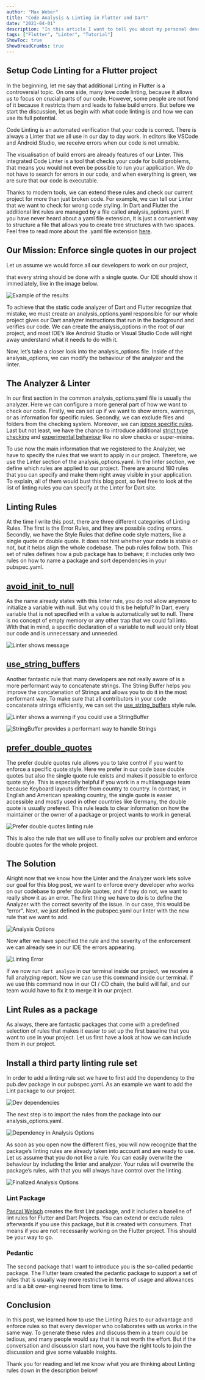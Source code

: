 ```yaml
---
author: "Max Weber"
title: "Code Analysis & Linting in Flutter and Dart"
date: "2021-04-01"
description: "In this article I want to tell you about my personal development story"
tags: ["Flutter", "Linter", "Tutorial"]
ShowToc: true
ShowBreadCrumbs: true
---
```


## Setup Code Linting for a Flutter project

In the beginning, let me say that additional Linting in Flutter is a
controversial topic. On one side, many love code linting, because it allows us
to focus on crucial parts of our code. However, some people are not fond of it
because it restricts them and leads to false build errors. But before we start
the discussion, let us begin with what code linting is and how we can use its
full potential.

Code Linting is an automated verification that your code is correct. There is
always a Linter that we all use in our day to day work. In editors like VSCode
and Android Studio, we receive errors when our code is not unnable.

The visualisation of build errors are already features of our Linter. This
integrated Code Linter is a tool that checks your code for build problems,
that means you would not even be possible to run your application. We do not
have to search for errors in our code, and when everything is green, we are
sure that our code is executable.

Thanks to modern tools, we can extend these rules and check our current
project for more than just broken code. For example, we can tell our Linter
that we want to check for wrong code styling. In Dart and Flutter the
additional lint rules are managed by a file called analysis_options.yaml. If
you have never heard about a yaml file extension, it is just a convenient way
to structure a file that allows you to create tree structures with two spaces.
Feel free to read more about the .yaml file extension [here][1].

## Our Mission: Enforce single quotes in our project

Let us assume we would force all our developers to work on our project,

that every string should be done with a single quote. Our IDE should show it
immediately, like in the image below.

![Example of the results][2]

To achieve that the static code analyzer of Dart and Flutter recognize that
mistake, we must create an analysis_options.yaml responsible for our whole
project gives our Dart analyzer instructions that run in the background and
verifies our code. We can create the analysis_options in the root of our
project, and most IDE’s like Android Studio or Visual Studio Code will right
away understand what it needs to do with it.

Now, let’s take a closer look into the analysis_options file. Inside of the
analysis_options, we can modify the behaviour of the analyzer and the linter.

## The Analyzer & Linter

In our first section in the common analysis_options.yaml file is usually the
analyzer. Here we can configure a more general part of how we want to check
our code. Firstly, we can set up if we want to show errors, warnings, or as
information for specific rules. Secondly, we can exclude files and folders
from the checking system. Moreover, we can [ignore specific rules][3]. Last
but not least, we have the chance to introduce additional [strict type
checking][4] and [experimental behaviour][5] like no slow checks or
super-mixins.

To use now the main information that we registered to the Analyzer, we have to
specify the rules that we want to apply in our project. Therefore, we use the
Linter section of the analysis_options.yaml. In the linter section, we define
which rules are applied to our project. There are around 180 rules that you
can specify and make them right away visible in your application. To explain,
all of them would bust this blog post, so feel free to look at the list of
linting rules you can specify at the Linter for Dart site.

## Linting Rules

At the time I write this post, there are three different categories of Linting
Rules. The first is the Error Rules, and they are possible coding errors.
Secondly, we have the Style Rules that define code style matters, like a
single quote or double quote. It does not hint whether your code is stable or
not, but it helps align the whole codebase. The pub rules follow both. This
set of rules defines how a pub package has to behave; it includes only two
rules on how to name a package and sort dependencies in your pubspec.yaml.

## [avoid_init_to_null][6]

As the name already states with this linter rule, you do not allow anymore to
initialize a variable with null. But why could this be helpful? In Dart, every
variable that is not specified with a value is automatically set to null.
There is no concept of empty memory or any other trap that we could fall into.
With that in mind, a specific declaration of a variable to null would only
bloat our code and is unnecessary and unneeded.

![Linter shows message][7]

## [use_string_buffers][8]

Another fantastic rule that many developers are not really aware of is a more
performant way to concatenate strings. The String Buffer helps you improve the
concatenation of Strings and allows you to do it in the most performant way.
To make sure that all contributors in your code concatenate strings
efficiently, we can set the [use_string_buffers][8] style rule.

![Linter shows a warning if you could use a StringBuffer][9]

![StringBuffer provides a performant way to handle Strings][10]

## [prefer_double_quotes][11]

The prefer double quotes rule allows you to take control if you want to
enforce a specific quote style. Here we prefer in our code base double quotes
but also the single quote rule exists and makes it possible to enforce quote
style. This is especially helpful if you work in a multilanguage team because
Keyboard layouts differ from country to country. In contrast, in English and
American speaking country, the single quote is easier accessible and mostly
used in other countries like Germany, the double quote is usually prefered.
This rule leads to clear information on how the maintainer or the owner of a
package or project wants to work in general.

![Prefer double quotes linting rule][12]

This is also the rule that we will use to finally solve our problem and
enforce double quotes for the whole project.

## The Solution

Alright now that we know how the Linter and the Analyzer work lets solve our
goal for this blog post, we want to enforce every developer who works on our
codebase to prefer double quotes, and if they do not, we want to really show
it as an error. The first thing we have to do is to define the Analyzer with
the correct severity of the issue. In our case, this would be “error”. Next,
we just defined in the pubspec.yaml our linter with the new rule that we want
to add.

![Analysis Options][13]

Now after we have specified the rule and the severity of the enforcement we
can already see in our IDE the errors appearing.

![Linting Error][14]

If we now run `dart analyze` in our terminal inside our project, we receive a
full analyzing report. Now we can use this command inside our terminal. If we
use this command now in our CI / CD chain, the build will fail, and our team
would have to fix it to merge it in our project.

## Lint Rules as a package

As always, there are fantastic packages that come with a predefined selection
of rules that makes it easier to set up the first baseline that you want to
use in your project. Let us first have a look at how we can include them in
our project.

## Install a third party linting rule set

In order to add a linting rule set we have to first add the dependency to the
pub.dev package in our pubspec.yaml. As an example we want to add the Lint
package to our project.

![Dev dependencies][15]

The next step is to import the rules from the package into our
analysis_options.yaml.

![Dependency in Analysis Options][16]

As soon as you open now the different files, you will now recognize that the
package’s linting rules are already taken into account and are ready to use.
Let us assume that you do not like a rule. You can easily overwrite the
behaviour by including the linter and analyzer. Your rules will overwrite the
package’s rules, with that you will always have control over the linting.

![Finalized Analysis Options][17]

### Lint Package

[Pascal Welsch][18] creates the first Lint package, and it includes a baseline
of lint rules for Flutter and Dart Projects. You can extend or exclude rules
afterwards if you use this package, but it is created with consumers. That
means if you are not necessarily working on the Flutter project. This should
be your way to go.

### Pedantic

The second package that I want to introduce you is the so-called pedantic
package. The Flutter team created the pedantic package to support a set of
rules that is usually way more restrictive in terms of usage and allowances
and is a bit over-engineered from time to time.

## Conclusion

In this post, we learned how to use the Linting Rules to our advantage and
enforce rules so that every developer who collaborates with us works in the
same way. To generate these rules and discuss them in a team could be tedious,
and many people would say that it is not worth the effort. But if the
conversation and discussion start now, you have the right tools to join the
discussion and give some valuable insights.

Thank you for reading and let me know what you are thinking about Linting
rules down in the description below!

[1]: https://yaml.org/
[2]: //images.ctfassets.net/573xlmlwok2s/2rmD7l23zolo5Zl0r2WBCO/0e84e485ce3e6d7ac7dfcd633d4a238d/single_quote.png
[3]: https://dart.dev/guides/language/analysis-options#ignoring-rules
[4]: https://dart.dev/guides/language/analysis-options#enabling-additional-type-checks
[5]: https://dart.dev/tools/experiment-flags#using-experiment-flags-with-the-dart-analyzer-command-line-and-ide
[6]: https://dart-lang.github.io/linter/lints/avoid_init_to_null.html
[7]: //images.ctfassets.net/573xlmlwok2s/53HTCYMIfyB2ZkLSFKdiv4/4deb4fe435cb4b0f0c86aeaec5ffec1d/on_explicit.png
[8]: https://dart-lang.github.io/linter/lints/use_string_buffers.html
[9]: //images.ctfassets.net/573xlmlwok2s/1ILPb6vTxaV9QnyVYGfWRL/366f043aebe9e13d07abd9c9be84050e/linter_shows_warning_string_buffer.png
[10]: //images.ctfassets.net/573xlmlwok2s/6uSw9J8ihExiEYo9VdPOlU/2b6a3b9bc7f4828d0cf47980af626c03/stringbuffer_provide_performant_way.png
[11]: https://dart-lang.github.io/linter/lints/prefer_double_quotes.html
[12]: //images.ctfassets.net/573xlmlwok2s/1tfWMjKNKlfU7UtL6EyDqp/52a33fd12ae95e4bac364593529bb16a/prefer_double_quotes.png
[13]: //images.ctfassets.net/573xlmlwok2s/5dtJ7slNnHyN7oww539koa/226e89ba9c2e483f5b37d47bfc7b977a/analysis_options.png
[14]: //images.ctfassets.net/573xlmlwok2s/258oKwq3UdM2bJAEw0tH7P/3f50a1a2151caf565ab09e0106075d99/linting_error.png
[15]: //images.ctfassets.net/573xlmlwok2s/4BEzvdWeDYTa1gp0R56BUD/5baa41de723e19da88edec2e1fcc80ba/dev_dependencies.png
[16]: //images.ctfassets.net/573xlmlwok2s/6ZougBZE6Eyc6iYUwzkfKy/f002cee75e48ac4c8b59671acb8419d8/anlysis_options_dep.png
[17]: //images.ctfassets.net/573xlmlwok2s/5R0uixQq6g2flt2nDstjzS/b665618439ed4ae44b8b258e6c935894/solution.png
[18]: https://pascalwelsch.com/

